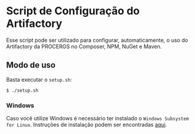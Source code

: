 # Script de Configuração do Artifactory

Esse script pode ser utilizado para configurar, automaticamente, o uso do Artifactory da PROCERGS no Composer, NPM, NuGet e Maven.

## Modo de uso

Basta executar o `setup.sh`:

    $ ./setup.sh

### Windows

Caso você utilize Windows é necessário ter instalado o `Windows Subsystem for Linux`. Instruções de instalação podem ser encontradas [aqui](https://docs.microsoft.com/en-us/windows/wsl/install-win10).
